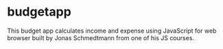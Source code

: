 # budgetapp
This budget app calculates income and expense using JavaScript for web browser built by Jonas Schmedtmann from one of his JS courses.
